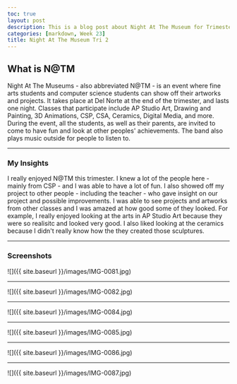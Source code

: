 ```yaml
---
toc: true
layout: post
description: This is a blog post about Night At The Museum for Trimester 2
categories: [markdown, Week 23]
title: Night At The Museum Tri 2
---
```

## What is N@TM
Night At The Museums - also abbreviated N@TM - is an event where fine arts students and computer science students can show off their artworks and projects. It takes place at Del Norte at the end of the trimester, and lasts one night. Classes that participate include AP Studio Art, Drawing and Painting, 3D Animations, CSP, CSA, Ceramics, Digital Media, and more. During the event, all the students, as well as their parents, are invited to come to have fun and look at other peoples' achievements. The band also plays music outside for people to listen to.

---

### My Insights
I really enjoyed N@TM this trimester. I knew a lot of the people here - mainly from CSP - and I was able to have a lot of fun. I also showed off my project to other people - including the teacher - who gave insight on our project and possible improvements. I was able to see projects and artworks from other classes and I was amazed at how good some of they looked. For example, I really enjoyed looking at the arts in AP Studio Art because they were so realisitc and looked very good. I also liked looking at the ceramics because I didn't really know how the they created those sculptures.

---

### Screenshots
![]({{ site.baseurl }}/images/IMG-0081.jpg)

---

![]({{ site.baseurl }}/images/IMG-0082.jpg)

---

![]({{ site.baseurl }}/images/IMG-0084.jpg)

---

![]({{ site.baseurl }}/images/IMG-0085.jpg)

---

![]({{ site.baseurl }}/images/IMG-0086.jpg)

---

![]({{ site.baseurl }}/images/IMG-0087.jpg)
